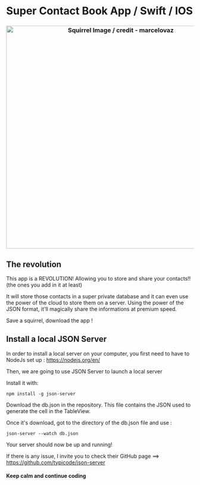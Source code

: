 
# Super Contact Book App / Swift / IOS
<h3 align="center">
  <img src="https://images.unsplash.com/photo-1502669861643-3e6938d787eb?auto=format&fit=crop&w=1052&q=60&ixid=dW5zcGxhc2guY29tOzs7Ozs%3D" alt="Squirrel Image / credit - marcelovaz" width="600" />
</h3>

## The revolution
This app is a REVOLUTION! Allowing you to store and share your contacts!! (the ones you add in it at least) 

It will store those contacts in a super private database and it can even use the power of the cloud to store them on a server. 
Using the power of the JSON format, it'll magically share the informations at premium speed.

Save a squirrel, download the app ! 




## Install a local JSON Server

In order to install a local server on your computer, you first need to have to NodeJs set up :
https://nodejs.org/en/

Then, we are going to use JSON Server to launch a local server 

Install it with:

``` npm install -g json-server ```

Download the db.json in the repository. This file contains the JSON used to generate the cell in the TableView.

Once it's download, got to the directory of the db.json file and use :

``` json-server --watch db.json ```

Your server should now be up and running! 


If there is any issue, I invite you to check their GitHub page ==> https://github.com/typicode/json-server



<h4>Keep calm and continue coding</h4>
